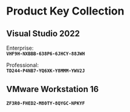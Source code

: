 
# Product Key Collection

## **Visual Studio 2022**
Enterprise:  
**`VHF9H-NXBBB-638P6-6JHCY-88JWH`**

Professional:  
**`TD244-P4NB7-YQ6XK-Y8MMM-YWV2J`**

## **VMware Workstation 16**
**`ZF3R0-FHED2-M80TY-8QYGC-NPKYF`**